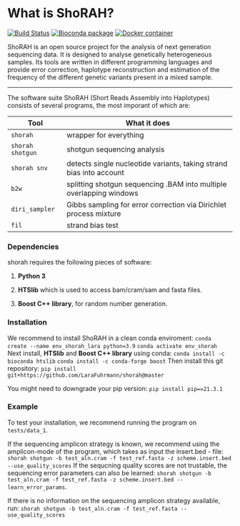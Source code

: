 What is ShoRAH?
===============
[![Build Status](https://travis-ci.org/cbg-ethz/shorah.svg?branch=master)](https://travis-ci.org/cbg-ethz/shorah)
[![Bioconda package](https://img.shields.io/conda/dn/bioconda/shorah.svg?label=Bioconda)](https://bioconda.github.io/recipes/shorah/README.html)
[![Docker container](https://quay.io/repository/biocontainers/shorah/status)](https://quay.io/repository/biocontainers/shorah)


ShoRAH is an open source project for the analysis of next generation sequencing
data. It is designed to analyse genetically heterogeneous samples. Its tools
are written in different programming languages and provide error correction,
haplotype reconstruction and estimation of the frequency of the different
genetic variants present in a mixed sample.

---

The software suite ShoRAH (Short Reads Assembly into Haplotypes) consists of
several programs, the most imporant of which are:

| Tool           | What it does                                                        |
| -------------- | ------------------------------------------------------------------- |
| `shorah`       | wrapper for everything                                              |
|`shorah shotgun`| shotgun sequencing analysis                                         |
| `shorah snv`   | detects single nucleotide variants, taking strand bias into account |
| `b2w`          | splitting shotgun sequencing .BAM into multiple overlapping windows |
| `diri_sampler` | Gibbs sampling for error correction via Dirichlet process mixture   |
| `fil`          | strand bias test                                                    |

### Dependencies
shorah requires the following pieces of software:

1. **Python 3**

2. **HTSlib** which is used to access bam/cram/sam and fasta files.

3. **Boost C++ library**, for random number generation.

### Installation
We recommend to install ShoRAH in a clean conda enviroment:
`conda create --name env_shorah_lara python=3.9`
`conda activate env_shorah`
Next install, **HTSlib** and **Boost C++ library** using conda:
`conda install -c bioconda htslib`
`conda install -c conda-forge boost`
Then install this git repository:
`pip install git+https://github.com/LaraFuhrmann/shorah@master `

You might need to downgrade your pip version:
`pip install pip==21.3.1`

### Example
To test your installation, we recommend running the program on `tests/data_1`.

If the sequencing amplicon strategy is known, we recommend using the amplicon-mode of the program, which takes as input the insert.bed - file:
`shorah shotgun -b test_aln.cram -f test_ref.fasta -z scheme.insert.bed --use_quality_scores`
If the sequcning quality scores are not trustable, the sequencing error parameters can also be learned:
`shorah shotgun -b test_aln.cram -f test_ref.fasta -z scheme.insert.bed --learn_error_params`.

If there is no information on the sequencing amplicon strategy available, run:
`shorah shotgun -b test_aln.cram -f test_ref.fasta --use_quality_scores`
